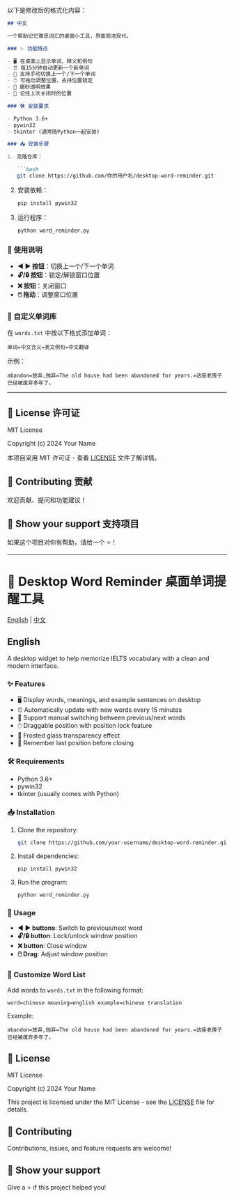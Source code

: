 以下是修改后的格式化内容：

```markdown
## 中文

一个帮助记忆雅思词汇的桌面小工具，界面简洁现代。

### ✨ 功能特点

- 🖥️ 在桌面上显示单词、释义和例句
- ⏰ 每15分钟自动更新一个新单词
- 🔄 支持手动切换上一个/下一个单词
- 🖱️ 可拖动调整位置，支持位置锁定
- 🌈 磨砂透明效果
- 💾 记住上次关闭时的位置

### 🛠️ 安装要求

- Python 3.6+
- pywin32
- tkinter (通常随Python一起安装)

### 📥 安装步骤

1. 克隆仓库：

   ```bash
   git clone https://github.com/你的用户名/desktop-word-reminder.git
   ```

2. 安装依赖：

   ```bash
   pip install pywin32
   ```

3. 运行程序：

   ```bash
   python word_reminder.py
   ```

### 📖 使用说明

- **◀ ▶ 按钮**：切换上一个/下一个单词
- **🔓/🔒 按钮**：锁定/解锁窗口位置
- **❌ 按钮**：关闭窗口
- **🖱️ 拖动**：调整窗口位置

### 📝 自定义单词库

在 `words.txt` 中按以下格式添加单词：

```
单词=中文含义=英文例句=中文翻译
```

示例：

```
abandon=放弃,抛弃=The old house had been abandoned for years.=这座老房子已经被废弃多年了。
```

---

## 📄 License 许可证

MIT License

Copyright (c) 2024 Your Name

本项目采用 MIT 许可证 - 查看 [LICENSE](LICENSE) 文件了解详情。

## 🤝 Contributing 贡献

欢迎贡献、提问和功能建议！

## 🌟 Show your support 支持项目

如果这个项目对你有帮助，请给一个 ⭐️！

---

# 🎯 Desktop Word Reminder 桌面单词提醒工具

[English](#english) | [中文](#中文)

## English

A desktop widget to help memorize IELTS vocabulary with a clean and modern interface.

### ✨ Features

- 🖥️ Display words, meanings, and example sentences on desktop
- ⏰ Automatically update with new words every 15 minutes
- 🔄 Support manual switching between previous/next words
- 🖱️ Draggable position with position lock feature
- 🌈 Frosted glass transparency effect
- 💾 Remember last position before closing

### 🛠️ Requirements

- Python 3.6+
- pywin32
- tkinter (usually comes with Python)

### 📥 Installation

1. Clone the repository:

   ```bash
   git clone https://github.com/your-username/desktop-word-reminder.git
   ```

2. Install dependencies:

   ```bash
   pip install pywin32
   ```

3. Run the program:

   ```bash
   python word_reminder.py
   ```

### 📖 Usage

- **◀ ▶ buttons**: Switch to previous/next word
- **🔓/🔒 button**: Lock/unlock window position
- **❌ button**: Close window
- **🖱️ Drag**: Adjust window position

### 📝 Customize Word List

Add words to `words.txt` in the following format:

```
word=chinese meaning=english example=chinese translation
```

Example:

```
abandon=放弃,抛弃=The old house had been abandoned for years.=这座老房子已经被废弃多年了。
```

## 📄 License

MIT License

Copyright (c) 2024 Your Name

This project is licensed under the MIT License - see the [LICENSE](LICENSE) file for details.

## 🤝 Contributing

Contributions, issues, and feature requests are welcome!

## 🌟 Show your support

Give a ⭐️ if this project helped you!
```
